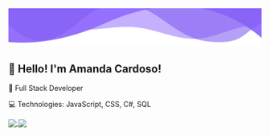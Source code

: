 
<!--
**Amndc/Amndc** is a ✨ _special_ ✨ repository because its `README.md` (this file) appears on your GitHub profile.

Here are some ideas to get you started:

- 🔭 I’m currently working on ...
- 🌱 I’m currently learning ...
- 👯 I’m looking to collaborate on ...
- 🤔 I’m looking for help with ...
- 💬 Ask me about ...
- 📫 How to reach me: ...
- 😄 Pronouns: ...
- ⚡ Fun fact: ...
-->
<img src="assets/Design_sem_nome-removebg.png">

   ## **👋 Hello! I'm Amanda Cardoso!**
  🌟 Full Stack Developer    
  <!-- linha vazia -->
  💻 Technologies: JavaScript, CSS, C#, SQL  
  <!-- linha vazia -->



<a href="https://github.com/Amndc/github-readme-stats">
  <img height=180 align="center" src="https://github-readme-stats.vercel.app/api?username=Amndc&show_icons=true&theme=material-palenight" />
</a>
<a href="https://github.com/Amndc/convoychat">
  <img height=180 align="center" src="https://github-readme-stats.vercel.app/api/top-langs/?username=Amndc&layout=compact&theme=material-palenight" />
</a>

<!-- linha vazia --><!-- linha vazia --><!-- linha vazia -->


